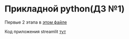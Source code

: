 # Прикладной python(ДЗ №1)
Первые 2 этапа в [этом файле](/hw_app_python.ipynb)  

Код приложения streamlit [тут](/stlit.py)
